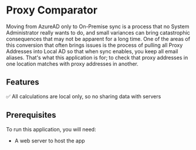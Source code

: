 # Proxy Comparator
Moving from AzureAD only to On-Premise sync is a process that no System Administrator really wants to do, and small variances can bring catastrophic consequences that may not be apparent for a long time. One of the areas of this conversion that often brings issues is the process of pulling all Proxy Addresses into Local AD so that when sync enables, you keep all email aliases. That's what this application is for; to check that proxy addresses in one location matches with proxy addresses in another.

## Features
:white_check_mark: All calculations are local only, so no sharing data with servers

## Prerequisites
To run this application, you will need:
- A web server to host the app